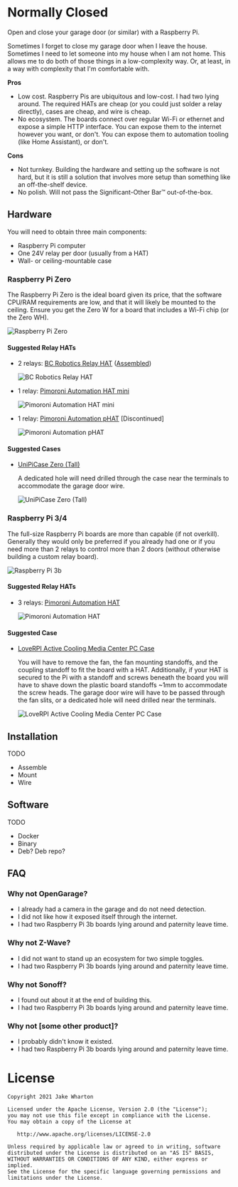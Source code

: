 # Normally Closed

Open and close your garage door (or similar) with a Raspberry Pi.

Sometimes I forget to close my garage door when I leave the house.
Sometimes I need to let someone into my house when I am not home.
This allows me to do both of those things in a low-complexity way.
Or, at least, in a way with complexity that I'm comfortable with.

**Pros**

- Low cost. Raspberry Pis are ubiquitous and low-cost. I had two lying around. The required HATs are
  cheap (or you could just solder a relay directly), cases are cheap, and wire is cheap.
- No ecosystem. The boards connect over regular Wi-Fi or ethernet and expose a simple HTTP
  interface. You can expose them to the internet however you want, or don't. You can expose them to
  automation tooling (like Home Assistant), or don't.

**Cons**

- Not turnkey. Building the hardware and setting up the software is not hard, but it is still a
  solution that involves more setup than something like an off-the-shelf device.
- No polish. Will not pass the Significant-Other Bar™ out-of-the-box.


## Hardware

You will need to obtain three main components:
- Raspberry Pi computer
- One 24V relay per door (usually from a HAT)
- Wall- or ceiling-mountable case

### Raspberry Pi Zero

The Raspberry Pi Zero is the ideal board given its price, that the software CPU/RAM requirements
are low, and that it will likely be mounted to the ceiling. Ensure you get the Zero W for a board
that includes a Wi-Fi chip (or the Zero WH).

![Raspberry Pi Zero](images/Pi+ZERO+Angle+1.jpg)

#### Suggested Relay HATs

- 2 relays: [BC Robotics Relay HAT](https://bc-robotics.com/shop/raspberry-pi-zero-relay-hat/)
  ([Assembled](https://bc-robotics.com/shop/raspberry-pi-zero-relay-hat-assembled/))

  ![BC Robotics Relay HAT](images/pi-zero-relay-assembled-2.jpg)

- 1 relay: [Pimoroni Automation HAT mini](https://shop.pimoroni.com/products/automation-hat-mini)

  ![Pimoroni Automation HAT mini](images/automation-hat-mini-3_1024x1024.jpg)

- 1 relay: [Pimoroni Automation pHAT](https://shop.pimoroni.com/products/automation-phat) [Discontinued]

  ![Pimoroni Automation pHAT](images/Automation_pHAT_1_of_4_1024x1024.jpg)

#### Suggested Cases

- [UniPiCase Zero (Tall)](https://www.unipicase.com/products/unipicase-zero/)

  A dedicated hole will need drilled through the case near the terminals to accommodate the garage
  door wire.

  ![UniPiCase Zero (Tall)](images/2008-1.jpg)

### Raspberry Pi 3/4

The full-size Raspberry Pi boards are more than capable (if not overkill). Generally they would
only be preferred if you already had one or if you need more than 2 relays to control more than 2
doors (without otherwise building a custom relay board).

![Raspberry Pi 3b](images/3b%252B+Angle+2.jpg)

#### Suggested Relay HATs
- 3 relays: [Pimoroni Automation HAT](https://shop.pimoroni.com/products/automation-hat)

  ![Pimoroni Automation HAT](images/P1001882-Edit_1024x1024.jpg)

#### Suggested Case
- [LoveRPI Active Cooling Media Center PC Case](https://www.loverpi.com/products/loverpi-active-cooling-media-center-pc-case)

  You will have to remove the fan, the fan mounting standoffs, and the coupling standoff to fit the
  board with a HAT. Additionally, if your HAT is secured to the Pi with a standoff and screws
  beneath the board you will have to shave down the plastic board standoffs ~1mm to accommodate the
  screw heads. The garage door wire will have to be passed through the fan slits, or a dedicated
  hole will need drilled near the terminals.

  ![LoveRPI Active Cooling Media Center PC Case](images/81GP1wgLqbL._AC_SL1500_.jpg)


## Installation

TODO
- Assemble
- Mount
- Wire

## Software

TODO
- Docker
- Binary
- Deb? Deb repo?

## FAQ

### Why not OpenGarage?

- I already had a camera in the garage and do not need detection.
- I did not like how it exposed itself through the internet.
- I had two Raspberry Pi 3b boards lying around and paternity leave time.

### Why not Z-Wave?

- I did not want to stand up an ecosystem for two simple toggles.
- I had two Raspberry Pi 3b boards lying around and paternity leave time.

### Why not Sonoff?

- I found out about it at the end of building this.
- I had two Raspberry Pi 3b boards lying around and paternity leave time.

### Why not [some other product]?

- I probably didn't know it existed.
- I had two Raspberry Pi 3b boards lying around and paternity leave time.


# License

    Copyright 2021 Jake Wharton

    Licensed under the Apache License, Version 2.0 (the "License");
    you may not use this file except in compliance with the License.
    You may obtain a copy of the License at

       http://www.apache.org/licenses/LICENSE-2.0

    Unless required by applicable law or agreed to in writing, software
    distributed under the License is distributed on an "AS IS" BASIS,
    WITHOUT WARRANTIES OR CONDITIONS OF ANY KIND, either express or implied.
    See the License for the specific language governing permissions and
    limitations under the License.
